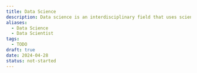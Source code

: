 ```yaml
---
title: Data Science
description: Data science is an interdisciplinary field that uses scientific methods, algorithms, and systems to extract insights and knowledge from structured and unstructured data, employing techniques from statistics, machine learning, data mining, and visualization to solve complex problems and make data-driven decisions.
aliases:
  - Data Science
  - Data Scientist
tags:
  - TODO
draft: true
date: 2024-04-28
status: not-started
---
```


